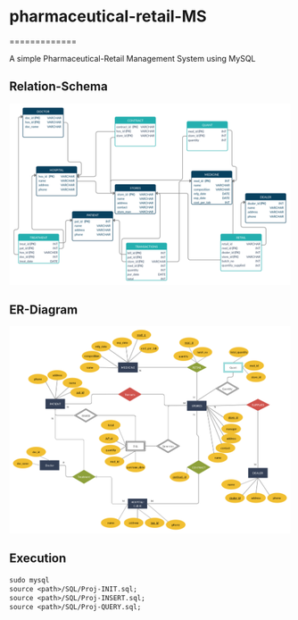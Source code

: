 # pharmaceutical-retail-MS
=============

A simple Pharmaceutical-Retail Management System using MySQL

Relation-Schema
---------------

![Schema-Diagram](/Diagrams/Schema.png)


ER-Diagram
----------

![Er-Diagram](/Diagrams/ERD.png)

Execution
-----------

```
sudo mysql
source <path>/SQL/Proj-INIT.sql;
source <path>/SQL/Proj-INSERT.sql;
source <path>/SQL/Proj-QUERY.sql;

```
